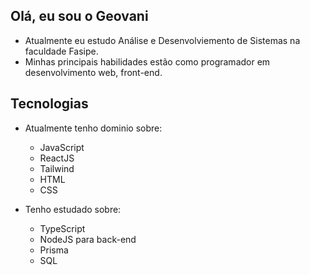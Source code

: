 ## Olá, eu sou o Geovani
- Atualmente eu estudo Análise e Desenvolviemento de Sistemas na faculdade Fasipe.
- Minhas principais habilidades estão como programador em desenvolvimento web, front-end.

## Tecnologias
- Atualmente tenho dominio sobre: 
  - JavaScript
  - ReactJS
  - Tailwind
  - HTML
  - CSS

- Tenho estudado sobre:
  - TypeScript
  - NodeJS para back-end
  - Prisma
  - SQL

<!--
**GeovaniSV/GeovaniSV** is a ✨ _special_ ✨ repository because its `README.md` (this file) appears on your GitHub profile.

Here are some ideas to get you started:

- 🔭 I’m currently working on ...
- 🌱 I’m currently learning ...
- 👯 I’m looking to collaborate on ...
- 🤔 I’m looking for help with ...
- 💬 Ask me about ...
- 📫 How to reach me: ...
- 😄 Pronouns: ...
- ⚡ Fun fact: ...
-->
